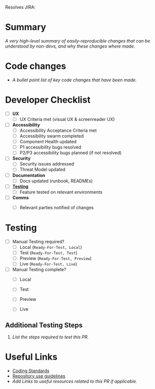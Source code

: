 Resolves JIRA: 

Summary
======
_A very high-level summary of easily-reproducible changes that can be understood by non-devs, and why these changes where made._

Code changes
======
- _A bullet point list of key code changes that have been made._


Developer Checklist
======

- [ ] **UX**
  - [ ] UX Criteria met (visual UX & screenreader UX)
- [ ] **Accessibility**
    - [ ] Accessibility Acceptance Criteria met
    - [ ] Accessibility swarm completed
    - [ ] Component Health updated
    - [ ] P1 accessibility bugs resolved 
    - [ ] P2/P3 accessibility bugs planned (if not resolved)
- [ ] **Security**
    - [ ] Security issues addressed
    - [ ] Threat Model updated
- [ ] **Documentation**
    - [ ] Docs updated (runbook, READMEs)
- [ ] **[Testing](#testing)** 
    - [ ] Feature tested on relevant environments
- [ ] **Comms** 
    - [ ] Relevant parties notified of changes


Testing
======

- [ ] Manual Testing required?
  - [ ] Local (`Ready-For-Test, Local`)
  - [ ] Test  (`Ready-For-Test, Test`)
  - [ ] Preview (`Ready-For-Test, Preview`)
  - [ ] Live (`Ready-For-Test, Live`)
- [ ] Manual Testing complete?
  - [ ] Local
  - [ ] Test
  - [ ] Preview
  - [ ] Live


## Additional Testing Steps
1. _List the steps required to test this PR._


Useful Links
======
 - [Coding Standards](https://github.com/bbc/simorgh/blob/latest/docs/Coding-Standards/README.md)
 - [Repository use guidelines](https://github.com/bbc/simorgh-infrastructure/blob/latest/documentation/repository-guidelines.md)
- _Add Links to useful resources related to this PR if applicable._


